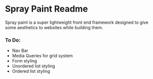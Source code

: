 # Spray Paint Readme

Spray paint is a super lightweight front end framework designed to give some aesthetics to websites while building them.  


### To Do:
- Nav Bar  
- Media Queries for grid system  
- Form styling  
- Unordered list styling  
- Ordered list styling  
